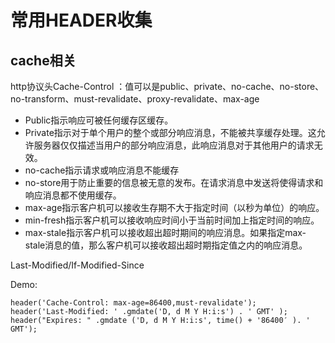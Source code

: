 常用HEADER收集
============================

## cache相关

http协议头Cache-Control ：值可以是public、private、no-cache、no-store、no-transform、must-revalidate、proxy-revalidate、max-age


* Public指示响应可被任何缓存区缓存。
* Private指示对于单个用户的整个或部分响应消息，不能被共享缓存处理。这允许服务器仅仅描述当用户的部分响应消息，此响应消息对于其他用户的请求无效。
* no-cache指示请求或响应消息不能缓存
* no-store用于防止重要的信息被无意的发布。在请求消息中发送将使得请求和响应消息都不使用缓存。
* max-age指示客户机可以接收生存期不大于指定时间（以秒为单位）的响应。
* min-fresh指示客户机可以接收响应时间小于当前时间加上指定时间的响应。
* max-stale指示客户机可以接收超出超时期间的响应消息。如果指定max-stale消息的值，那么客户机可以接收超出超时期指定值之内的响应消息。

Last-Modified/If-Modified-Since

Demo:

	header('Cache-Control: max-age=86400,must-revalidate');
	header('Last-Modified: ' .gmdate('D, d M Y H:i:s') . ' GMT' );
	header("Expires: " .gmdate ('D, d M Y H:i:s', time() + '86400′ ). ' GMT');